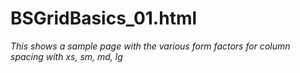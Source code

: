 # BSGridBasics_01.html
*This shows a sample page with the various form factors for column spacing with xs, sm, md, lg*